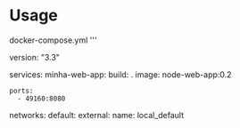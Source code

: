 # Usage 

docker-compose.yml
'''

version: "3.3"

services:
  minha-web-app:
    build: .
    image: node-web-app:0.2

    ports:
      - 49160:8080

networks:
  default:
    external:
      name: local_default